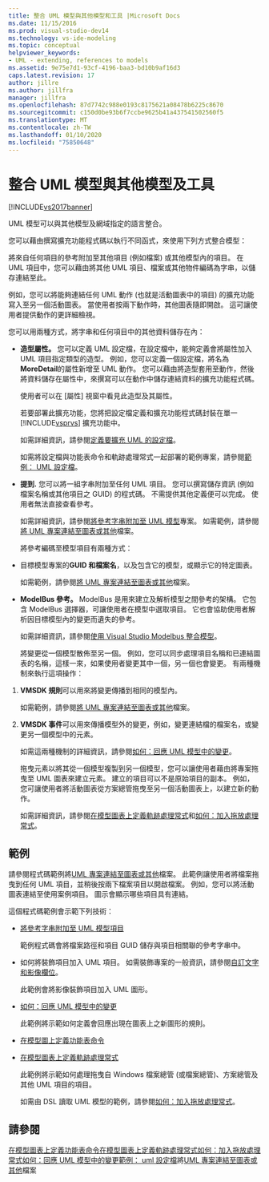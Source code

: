 ```yaml
---
title: 整合 UML 模型與其他模型和工具 |Microsoft Docs
ms.date: 11/15/2016
ms.prod: visual-studio-dev14
ms.technology: vs-ide-modeling
ms.topic: conceptual
helpviewer_keywords:
- UML - extending, references to models
ms.assetid: 9e75e7d1-93cf-4196-baa3-bd10b9af16d3
caps.latest.revision: 17
author: jillre
ms.author: jillfra
manager: jillfra
ms.openlocfilehash: 87d7742c988e0193c8175621a08478b6225c8670
ms.sourcegitcommit: c150d0be93b6f7ccbe9625b41a437541502560f5
ms.translationtype: MT
ms.contentlocale: zh-TW
ms.lasthandoff: 01/10/2020
ms.locfileid: "75850648"
---
```

# <a name="integrate-uml-models-with-other-models-and-tools"></a>整合 UML 模型與其他模型及工具
[!INCLUDE[vs2017banner](../includes/vs2017banner.md)]

UML 模型可以與其他模型及網域指定的語言整合。

 您可以藉由撰寫擴充功能程式碼以執行不同函式，來使用下列方式整合模型：

 將來自任何項目的參考附加至其他項目 (例如檔案) 或其他模型內的項目。
在 UML 項目中，您可以藉由將其他 UML 項目、檔案或其他物件編碼為字串，以儲存連結至此。

 例如，您可以將能夠連結任何 UML 動作 (也就是活動圖表中的項目) 的擴充功能寫入至另一個活動圖表。 當使用者按兩下動作時，其他圖表隨即開啟。 這可讓使用者提供動作的更詳細檢視。

 您可以用兩種方式，將字串和任何項目中的其他資料儲存在內：

- **造型屬性。** 您可以定義 UML 設定檔，在設定檔中，能夠定義會將屬性加入 UML 項目指定類型的造型。 例如，您可以定義一個設定檔，將名為**MoreDetail**的屬性新增至 UML 動作。 您可以藉由將造型套用至動作，然後將資料儲存在屬性中，來撰寫可以在動作中儲存連結資料的擴充功能程式碼。

   使用者可以在 [屬性] 視窗中看見此造型及其屬性。

   若要部署此擴充功能，您將把設定檔定義和擴充功能程式碼封裝在單一 [!INCLUDE[vsprvs](../includes/vsprvs-md.md)] 擴充功能中。

   如需詳細資訊，請參閱[定義要擴充 UML 的設定檔](../modeling/define-a-profile-to-extend-uml.md)。

   如需將設定檔與功能表命令和軌跡處理常式一起部署的範例專案，請參閱[範例： UML 設定檔](https://docs.microsoft.com/samples/browse/?redirectedfrom=MSDN-samples)。

- **提到.** 您可以將一組字串附加至任何 UML 項目。 您可以撰寫儲存資訊 (例如檔案名稱或其他項目之 GUID) 的程式碼。 不需提供其他定義便可以完成。 使用者無法直接查看參考。

   如需詳細資訊，請參閱[將參考字串附加至 UML 模型](../modeling/attach-reference-strings-to-uml-model-elements.md)專案。 如需範例，請參閱[將 UML 專案連結至圖表或其他](https://docs.microsoft.com/samples/browse/?redirectedfrom=MSDN-samples)檔案。

  將參考編碼至模型項目有兩種方式：

- 目標模型專案的**GUID 和檔案名**，以及包含它的模型，或顯示它的特定圖表。

   如需範例，請參閱[將 UML 專案連結至圖表或其他](https://docs.microsoft.com/samples/browse/?redirectedfrom=MSDN-samples)檔案。

- **ModelBus 參考。** ModelBus 是用來建立及解析模型之間參考的架構。 它包含 ModelBus 選擇器，可讓使用者在模型中選取項目。 它也會協助使用者解析因目標模型內的變更而遺失的參考。

   如需詳細資訊，請參閱[使用 Visual Studio Modelbus 整合模型](../modeling/integrating-models-by-using-visual-studio-modelbus.md)。

  將變更從一個模型散佈至另一個。
  例如，您可以同步處理項目名稱和已連結圖表的名稱，這樣一來，如果使用者變更其中一個，另一個也會變更。 有兩種機制來執行這項操作：

1. **VMSDK 規則**可以用來將變更傳播到相同的模型內。

    如需範例，請參閱[將 UML 專案連結至圖表或其他](https://docs.microsoft.com/samples/browse/?redirectedfrom=MSDN-samples)檔案。

2. **VMSDK 事件**可以用來傳播模型外的變更，例如，變更連結檔的檔案名，或變更另一個模型中的元素。

   如需這兩種機制的詳細資訊，請參閱[如何：回應 UML 模型中的變更](../misc/how-to-respond-to-changes-in-a-uml-model.md)。

   拖曳元素以將其從一個模型複製到另一個模型，您可以讓使用者藉由將專案拖曳至 UML 圖表來建立元素。 建立的項目可以不是原始項目的副本。 例如，您可讓使用者將活動圖表從方案總管拖曳至另一個活動圖表上，以建立新的動作。

   如需詳細資訊，請參閱[在模型圖表上定義軌跡處理常式](../modeling/define-a-gesture-handler-on-a-modeling-diagram.md)和[如何：加入拖放處理常式](../modeling/how-to-add-a-drag-and-drop-handler.md)。

## <a name="samples"></a>範例
 請參閱程式碼範例將[UML 專案連結至圖表或其他](https://docs.microsoft.com/samples/browse/?redirectedfrom=MSDN-samples)檔案。 此範例讓使用者將檔案拖曳到任何 UML 項目，並稍後按兩下檔案項目以開啟檔案。 例如，您可以將活動圖表連結至使用案例項目。 圖示會顯示哪些項目具有連結。

 這個程式碼範例會示範下列技術：

- [將參考字串附加至 UML 模型項目](../modeling/attach-reference-strings-to-uml-model-elements.md)

   範例程式碼會將檔案路徑和項目 GUID 儲存與項目相關聯的參考字串中。

- 如何將裝飾項目加入 UML 項目。 如需裝飾專案的一般資訊，請參閱[自訂文字和影像欄位](../modeling/customizing-text-and-image-fields.md)。

   此範例會將影像裝飾項目加入 UML 圖形。

- [如何：回應 UML 模型中的變更](../misc/how-to-respond-to-changes-in-a-uml-model.md)

   此範例將示範如何定義會回應出現在圖表上之新圖形的規則。

- [在模型圖上定義功能表命令](../modeling/define-a-menu-command-on-a-modeling-diagram.md)

- [在模型圖表上定義軌跡處理常式](../modeling/define-a-gesture-handler-on-a-modeling-diagram.md)

   此範例將示範如何處理拖曳自 Windows 檔案總管 (或檔案總管)、方案總管及其他 UML 項目的項目。

  如需由 DSL 讀取 UML 模型的範例，請參閱[如何：加入拖放處理常式](../modeling/how-to-add-a-drag-and-drop-handler.md)。

## <a name="see-also"></a>請參閱
 [在模型圖表上定義功能表命令在](../modeling/define-a-menu-command-on-a-modeling-diagram.md)[模型圖表上定義軌跡處理常式](../modeling/define-a-gesture-handler-on-a-modeling-diagram.md)[如何：加入拖放處理常式](../modeling/how-to-add-a-drag-and-drop-handler.md)[如何：回應 UML 模型中的變更](../misc/how-to-respond-to-changes-in-a-uml-model.md)[範例： uml 設定檔](https://docs.microsoft.com/samples/browse/?redirectedfrom=MSDN-samples)將[UML 專案連結至圖表或其他](https://docs.microsoft.com/samples/browse/?redirectedfrom=MSDN-samples)檔案
